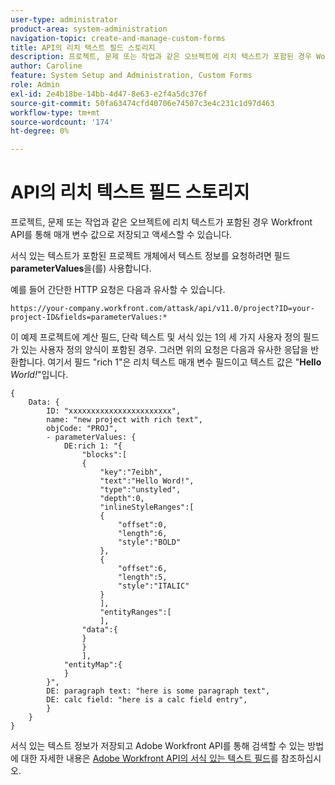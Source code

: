 ```yaml
---
user-type: administrator
product-area: system-administration
navigation-topic: create-and-manage-custom-forms
title: API의 리치 텍스트 필드 스토리지
description: 프로젝트, 문제 또는 작업과 같은 오브젝트에 리치 텍스트가 포함된 경우 Workfront API를 통해 매개 변수 값으로 저장되고 액세스할 수 있습니다.
author: Caroline
feature: System Setup and Administration, Custom Forms
role: Admin
exl-id: 2e4b18be-14bb-4d47-8e63-e2f4a5dc376f
source-git-commit: 50fa63474cfd40706e74507c3e4c231c1d97d463
workflow-type: tm+mt
source-wordcount: '174'
ht-degree: 0%

---
```


# API의 리치 텍스트 필드 스토리지

프로젝트, 문제 또는 작업과 같은 오브젝트에 리치 텍스트가 포함된 경우 Workfront API를 통해 매개 변수 값으로 저장되고 액세스할 수 있습니다.

서식 있는 텍스트가 포함된 프로젝트 개체에서 텍스트 정보를 요청하려면 필드 **parameterValues**&#x200B;을(를) 사용합니다.

예를 들어 간단한 HTTP 요청은 다음과 유사할 수 있습니다.

`https://your-company.workfront.com/attask/api/v11.0/project?ID=your-project-ID&fields=parameterValues:*`

이 예제 프로젝트에 계산 필드, 단락 텍스트 및 서식 있는 1의 세 가지 사용자 정의 필드가 있는 사용자 정의 양식이 포함된 경우. 그러면 위의 요청은 다음과 유사한 응답을 반환합니다. 여기서 필드 &quot;rich 1&quot;은 리치 텍스트 매개 변수 필드이고 텍스트 값은 &quot;**Hello** *World!*&quot;입니다.

```
{
    Data: {
        ID: "xxxxxxxxxxxxxxxxxxxxxxx",
        name: "new project with rich text",
        objCode: "PROJ",
        - parameterValues: {
            DE:rich 1: "{
                "blocks":[
                {
                    "key":"7eibh",
                    "text":"Hello Word!",
                    "type":"unstyled",
                    "depth":0,
                    "inlineStyleRanges":[
                    {
                        "offset":0,
                        "length":6,
                        "style":"BOLD"
                    },
                    {
                        "offset":6,
                        "length":5,
                        "style":"ITALIC"
                    }
                    ],
                    "entityRanges":[
                    ],
                "data":{
                }
                }
                ],
            "entityMap":{
            }
        }",
        DE: paragraph text: "here is some paragraph text",
        DE: calc field: "here is a calc field entry",
        }
    }
}
```

서식 있는 텍스트 정보가 저장되고 Adobe Workfront API를 통해 검색할 수 있는 방법에 대한 자세한 내용은 [Adobe Workfront API의 서식 있는 텍스트 필드](../../../wf-api/general/rich-text-field-api.md)를 참조하십시오.
